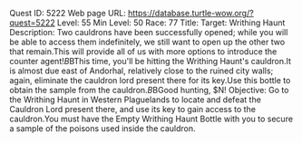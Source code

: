 Quest ID: 5222
Web page URL: https://database.turtle-wow.org/?quest=5222
Level: 55
Min Level: 50
Race: 77
Title: Target: Writhing Haunt
Description: Two cauldrons have been successfully opened; while you will be able to access them indefinitely, we still want to open up the other two that remain.This will provide all of us with more options to introduce the counter agent!$B$BThis time, you'll be hitting the Writhing Haunt's cauldron.It is almost due east of Andorhal, relatively close to the ruined city walls; again, eliminate the cauldron lord present there for its key.Use this bottle to obtain the sample from the cauldron.$B$BGood hunting, $N!
Objective: Go to the Writhing Haunt in Western Plaguelands to locate and defeat the Cauldron Lord present there, and use its key to gain access to the cauldron.You must have the Empty Writhing Haunt Bottle with you to secure a sample of the poisons used inside the cauldron.
